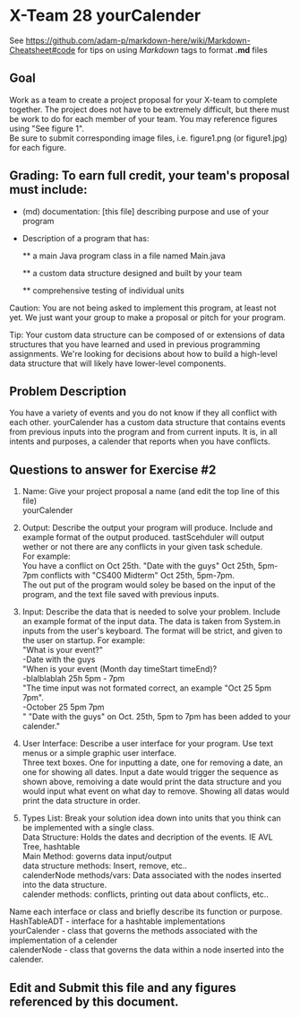 # X-Team 28 yourCalender

See https://github.com/adam-p/markdown-here/wiki/Markdown-Cheatsheet#code for tips on using *Markdown* tags to format __.md__ files

## Goal

Work as a team to create a project proposal for your X-team to complete together.
The project does not have to be extremely difficult,
but there must be work to do for each member of your team.
You may reference figures using "See figure 1".  
Be sure to submit corresponding image files, i.e. figure1.png (or figure1.jpg) for each figure.

## Grading: To earn full credit, your team's proposal must include:

* (md) documentation: [this file] describing purpose and use of your program

* Description of a program that has:

  ** a main Java program class in a file named Main.java
  
  ** a custom data structure designed and built by your team
  
  ** comprehensive testing of individual units
  
 Caution: You are not being asked to implement this program, at least not yet. 
 We just want your group to make a proposal or pitch for your program.
 
 Tip: Your custom data structure can be composed of or extensions of data structures that you have learned and used in previous programming assignments.  We're looking for decisions about how to build a high-level data structure that will likely have lower-level components.

## Problem Description

You have a variety of events and you do not know if they all conflict with each other. yourCalender has a custom data structure that contains events from previous inputs into the program and from current inputs. It is, in all intents and purposes, a calender that reports when you have conflicts.

## Questions to answer for Exercise #2

1. Name: Give your project proposal a name (and edit the top line of this file)  
yourCalender 

2. Output: Describe the output your program will produce.  Include and example format of the output produced.
tastScehduler will output wether or not there are any conflicts in your given task schedule.  
For example:  
You have a conflict on Oct 25th. "Date with the guys" Oct 25th, 5pm-7pm conflicts with "CS400 Midterm" Oct 25th, 5pm-7pm.  
The out put of the program would soley be based on the input of the program, and the text file saved with previous inputs. 


3. Input: Describe the data that is needed to solve your problem. Include an example format of the input data.
The data is taken from System.in inputs from the user's keyboard. The format will be strict, and given to the user on startup.   For example:  
"What is your event?"   
-Date with the guys  
"When is your event (Month day timeStart timeEnd)?  
-blalblablah 25h 5pm - 7pm  
"The time input was not formated correct, an example "Oct 25 5pm 7pm".  
-October 25 5pm 7pm  
" "Date with the guys" on Oct. 25th, 5pm to 7pm has been added to your calender."  

4. User Interface: Describe a user interface for your program.  Use text menus or a simple graphic user interface.  
Three text boxes. One for inputting a date, one for removing a date, an one for showing all dates. Input a date would trigger the   sequence as shown above, remoiving a date would print the data structure and you would input what event on what day to remove.   Showing all datas would print the data structure in order.   


5. Types List: Break your solution idea down into units that you think can be implemented with a single class.  
Data Structure: Holds the dates and decription of the events. IE AVL Tree, hashtable   
Main Method: governs data input/output   
data structure methods: Insert, remove, etc..  
calenderNode methods/vars: Data associated with the nodes inserted into the data structure.  
calender methods: conflicts, printing out data about conflicts, etc..  

Name each interface or class and briefly describe its function or purpose.
HashTableADT - interface for a hashtable implementations   
yourCalender - class that governs the methods associated with the implementation of a celender   
calenderNode - class that governs the data within a node inserted into the calender.   

## Edit and Submit this file and any figures referenced by this document.

